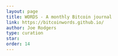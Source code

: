 ```yaml
---
layout: page
title: WORDS - A monthly Bitcoin journal
link: https://bitcoinwords.github.io/
author: Joe Rodgers
type: curation
star: 
order: 14
---
```

